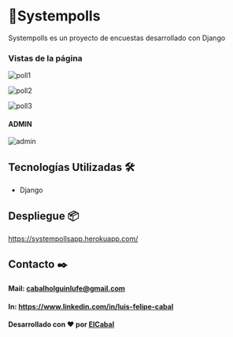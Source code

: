 # :memo:Systempolls

Systempolls es un proyecto de encuestas desarrollado con Django


### Vistas de la página 

![poll1](https://user-images.githubusercontent.com/91229815/166626611-1e591db3-0715-4fba-8193-edcff93f1381.png)

![poll2](https://user-images.githubusercontent.com/91229815/166626624-b9b78631-3999-4812-b6c4-b3487042163f.png)

![poll3](https://user-images.githubusercontent.com/91229815/166626661-073e2eab-93c2-4c30-ab70-de3be6002afb.png)
#### ADMIN
![admin](https://user-images.githubusercontent.com/91229815/166626686-db9d62cc-16ee-428a-a040-2388cf0f4eb2.png)

## Tecnologías Utilizadas 🛠️
* Django
## Despliegue 📦
https://systempollsapp.herokuapp.com/

## Contacto ✒️

#### Mail: cabalholguinlufe@gmail.com 
#### In: https://www.linkedin.com/in/luis-felipe-cabal


#### Desarrollado con ❤️ por [ElCabal](https://github.com/ElCabal)
